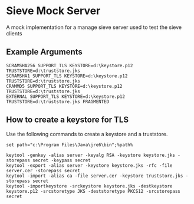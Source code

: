 # Sieve Mock Server

A mock implementation for a manage sieve server used to test the sieve clients

## Example Arguments
    
    SCRAMSHA256 SUPPORT_TLS KEYSTORE=d:\keystore.p12 TRUSTSTORE=d:\truststore.jks
    SCRAMSHA1 SUPPORT_TLS KEYSTORE=d:\keystore.p12 TRUSTSTORE=d:\truststore.jks
    CRAMMD5 SUPPORT_TLS KEYSTORE=d:\keystore.p12 TRUSTSTORE=d:\truststore.jks
    EXTERNAL SUPPORT_TLS KEYSTORE=d:\keystore.p12 TRUSTSTORE=d:\truststore.jks FRAGMENTED
    
## How to create a keystore for TLS

Use the following commands to create a keystore and a truststore.

    set path="c:\Program Files\Java\jre6\bin";%path%
    
    keytool -genkey -alias server -keyalg RSA -keystore keystore.jks -storepass secret -keypass secret
    keytool -export -alias server -keystore keystore.jks -rfc -file server.cer -storepass secret
    keytool -import -alias ca -file server.cer -keystore truststore.jks -storepass secret
    keytool -importkeystore -srckeystore keystore.jks -destkeystore keystore.p12 -srcstoretype JKS -deststoretype PKCS12 -srcstorepass secret

    